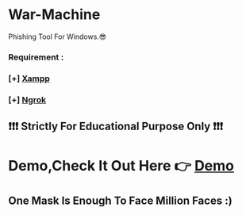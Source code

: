 # War-Machine
Phishing Tool For Windows.😎
<h3>Requirement :</h3>
<h3>[+] <a href="https://www.apachefriends.org/download.html">Xampp</a></h3>
<h3>[+] <a href="https://ngrok.com/">Ngrok</a></h3>
<h2> ❗❗❗ Strictly For Educational Purpose Only ❗❗❗ </h2>
<h1>Demo,Check It Out Here 👉 <a href="https://viralhacks.net/War_Machine_Demo">Demo</a></h1>

<h2>One Mask Is Enough To Face Million Faces :)</h2>
